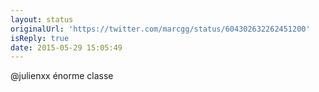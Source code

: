```yaml
---
layout: status
originalUrl: 'https://twitter.com/marcgg/status/604302632262451200'
isReply: true
date: 2015-05-29 15:05:49
---
```


@julienxx énorme classe
